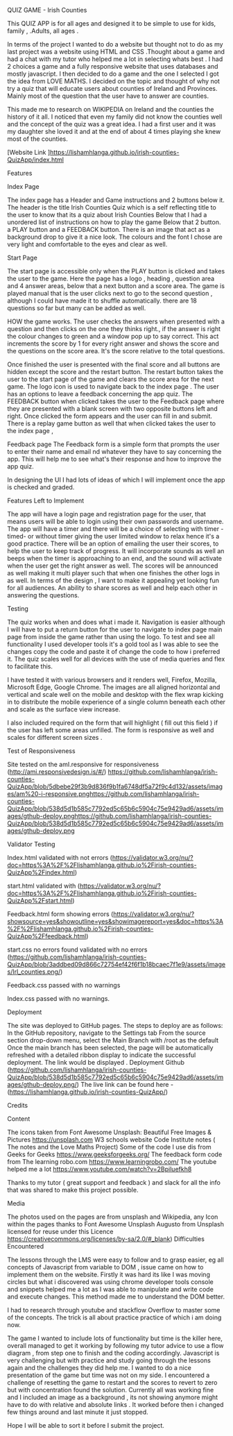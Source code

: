 QUIZ GAME - Irish Counties

This QUIZ APP is for all ages and designed it to be simple to use for kids, family , .Adults,  all ages .

In terms of the project I wanted to do a website but thought not to do as my last project was a website using HTML  and CSS .Thought about a game and had a chat with my tutor who helped me a lot in selecting whats best . I had 2 choices a game and a fully responsive website that uses databases and mostly javascript. I then decided to do a game and the one I selected  I got the idea from LOVE MATHS. I decided on the topic and thought of why not try a quiz that will educate users about counties of Ireland and Provinces. Mainly most of the question that the user have to answer are counties.

This made me to research on WIKIPEDIA on Ireland and the counties the history of it all. I noticed that even my family did not know the counties well and the concept of the quiz was a great idea.
I had a first user and it was my daughter she loved it and at the end of about 4 times playing she knew most of the counties.

[Website Link ]<https://lishamhlanga.github.io/irish-counties-QuizApp/index.html>

Features

Index Page

The index page has a Header and Game instructions and 2 buttons  below it.
The header is the title Irish Counties Quiz which is a self reflecting title to the user to know that its a quiz about Irish Counties
Below that I had a unordered list of instructions on how to play the game
Below that  2 button. a PLAY button and a FEEDBACK button.
There is an image that act as a background drop to give it a nice look.
The colours and the font I chose are very light and comfortable to the eyes and clear as well.

Start Page

The start page is accessible only when the PLAY button is clicked and takes the user to the game.
Here the page has a logo , heading , question area and 4 answer areas, below that a next button and a score area.
The game is played manual that is the user clicks next to go to the second question , although I could have made it to shuffle automatically.
there are 18 questions so far but many can be added as well.

HOW the game works. The user checks the answers when presented with a question and then clicks on the one they thinks right., if the answer is right the colour changes to green and a window pop up to say correct. This act increments the score by 1 for every right answer and shows the score and the questions on the score area. It's the score relative to the total questions.

Once finished the user is presented with the final score and all buttons are hidden except the score and the restart button.
The restart button takes the user to the start page of the game and clears the score area for the next game.
The logo icon is used to navigate back to the index page .
The user has an options to leave a feedback concerning the app quiz. The FEEDBACK button  when clicked takes the user to the Feedback page where they are presented with a blank screen with two opposite buttons left and right. Once clicked the form appears and the user can fill in and submit.
There is a replay game button as well that when clicked takes the user to the index page ,

Feedback page
The Feedback form is a simple form that prompts the user to enter their name and email nd whatever they have to say concerning the app. This will help me to see what's their response and how to improve the app quiz.

In designing the UI I had lots of ideas of which I will implement once the app is checked and graded.

Features Left to Implement

The app will have a login page and registration page for the user, that means users will be able to login using their own passwords and username.
The app will have a timer and there will be a choice of selecting with timer -timed- or without timer giving the user limited window to relax hence it's a good practice.
There will be an option of emailing the user their scores, to help the user to keep track of progress.
It will incorporate sounds as well an beeps when the timer is approaching to an end, and the sound will activate when the user get the right answer as well.
The scores will be announced as well making it multi player such that when one finishes the other logs in as well.
In terms of the design , I want to make it appealing yet looking fun for all audiences.
An ability to share scores as well and help each other in answering the questions.

Testing

The quiz works when and does what i made it. Navigation is easier although I will have to put a return button for the user to navigate to index page main page from inside the game rather than using the logo. To test and see all functionality I used developer tools it's a gold tool as I was able to see the changes copy the code and paste it of change the code to how i preferred it. The quiz scales well for all devices with the use of media queries and flex to facilitate this.

I have tested it with various browsers and it renders well, Firefox, Mozilla, Microsoft Edge, Google Chrome. The images are all aligned horizontal and vertical and scale well on the mobile and desktop with the flex wrap kicking in to distribute the mobile experience of a single column beneath each other and scale as the surface view increase.

I also included required on the form that will highlight ( fill out this field ) if the user has left some areas unfilled. The form is responsive as well and scales for different screen sizes .

Test of Responsiveness

Site tested on the amI.responsive for responsiveness (<http://ami.responsivedesign.is/#/>)
<https://github.com/lishamhlanga/irish-counties-QuizApp/blob/5dbebe29f3b9d836f9b1fa6748df5a72f9c4d132/assets/images/am%20-i-responsive.pnghttps://github.com/lishamhlanga/irish-counties-QuizApp/blob/538d5d1b585c7792ed5c65b6c5904c75e9429ad6/assets/images/gthub-deploy.pnghttps://github.com/lishamhlanga/irish-counties-QuizApp/blob/538d5d1b585c7792ed5c65b6c5904c75e9429ad6/assets/images/gthub-deploy.png>

Validator Testing

Index.html validated with not errors (<https://validator.w3.org/nu/?doc=https%3A%2F%2Flishamhlanga.github.io%2Firish-counties-QuizApp%2Findex.html>)

start.html validated with (<https://validator.w3.org/nu/?doc=https%3A%2F%2Flishamhlanga.github.io%2Firish-counties-QuizApp%2Fstart.html>)

Feedback.html form showing errors  (<https://validator.w3.org/nu/?showsource=yes&showoutline=yes&showimagereport=yes&doc=https%3A%2F%2Flishamhlanga.github.io%2Firish-counties-QuizApp%2Ffeedback.html>)

start.css no errors found  validated with no errors (<https://github.com/lishamhlanga/irish-counties-QuizApp/blob/3addbed09d866c72754ef42f6f1b18bcaec7f1e9/assets/images/Irl_counties.png/>)

Feedback.css passed with no warnings

Index.css passed with no warnings.

Deployment

The site was deployed to GitHub pages. The steps to deploy are as follows:
In the GitHub repository, navigate to the Settings tab
From the source section drop-down menu, select the Main Branch with /root as the default
Once the main branch has been selected, the page will be automatically refreshed with a detailed ribbon display to indicate the successful deployment.
The link would be displayed . Deployment Github (<https://github.com/lishamhlanga/irish-counties-QuizApp/blob/538d5d1b585c7792ed5c65b6c5904c75e9429ad6/assets/images/gthub-deploy.png/>)
The live link can be found here - (<https://lishamhlanga.github.io/irish-counties-QuizApp/>)

Credits

Content

The icons  taken from Font Awesome
Unsplash: Beautiful Free Images & Pictures <https://unsplash.com>
W3 schools website
Code Institute notes ( The notes and the Love Maths Project)
Some of the code I use dis from Geeks for Geeks <https://www.geeksforgeeks.org/>
The feedback form code from The learning robo.com <https://www.learningrobo.com/>
The youtube helped me a lot <https://www.youtube.com/watch?v=2Bpiluefkh8>

Thanks to my tutor ( great support and feedback ) and slack for all the info that was shared to make this project possible.

Media

The photos used on the pages are from unsplash and Wikipedia, any Icon within the pages thanks to Font Awesome
Unsplash
Augusto from Unsplash  licensed for reuse under this Licence <https://creativecommons.org/licenses/by-sa/2.0/#_blank>)
Difficulties Encountered

The lessons through the LMS were easy to follow and to grasp easier, eg all concepts of Javascript from variable to DOM , issue came on how to implement them on the website. Firstly it was hard its like I was moving circles but what i discovered was using chrome developer tools console and snippets helped me a lot as I was able to manipulate and write code and execute changes. This method made me to understand the DOM better.

I had to research through youtube and stackflow  Overflow to master some of the concepts. The trick is all about practice practice of which i am doing now.

The game I wanted to include lots of functionality but time is the killer here, overall managed to get it working by following my tutor advice to use a flow diagram , from step one to finish and the coding accordingly.
Javascript is very challenging but with practice and  study going through the lessons again and the challenges they did help me.
I wanted to do a nice presentation of the game but time was not on my side.
I encountered a challenge of resetting the game to  restart and the scores to revert to zero but with concentration found the solution.
Currently all was working fine and I included an image as a background , its not showing anymore might have to do with relative and absolute links . It worked before then i changed few things around and last minute it just stopped.

Hope I will be able to sort it before I submit the project.

